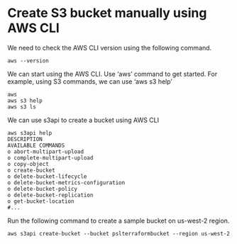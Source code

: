 # Create S3 bucket manually using AWS CLI
We need to check the AWS CLI version using the following command.
```
aws --version
```

We can start using the AWS CLI. Use ‘aws’ command to get started. For example, using S3 commands, we can use ‘aws s3 help’
```
aws
aws s3 help
aws s3 ls
```

We can use s3api to create a bucket using AWS CLI

```
aws s3api help
DESCRIPTION
AVAILABLE COMMANDS
o abort-multipart-upload
o complete-multipart-upload
o copy-object
o create-bucket
o delete-bucket-lifecycle
o delete-bucket-metrics-configuration
o delete-bucket-policy
o delete-bucket-replication
o get-bucket-location
#...

```

Run the following command to create a sample bucket on us-west-2 region.
```
aws s3api create-bucket --bucket pslterraformbucket --region us-west-2
```


#